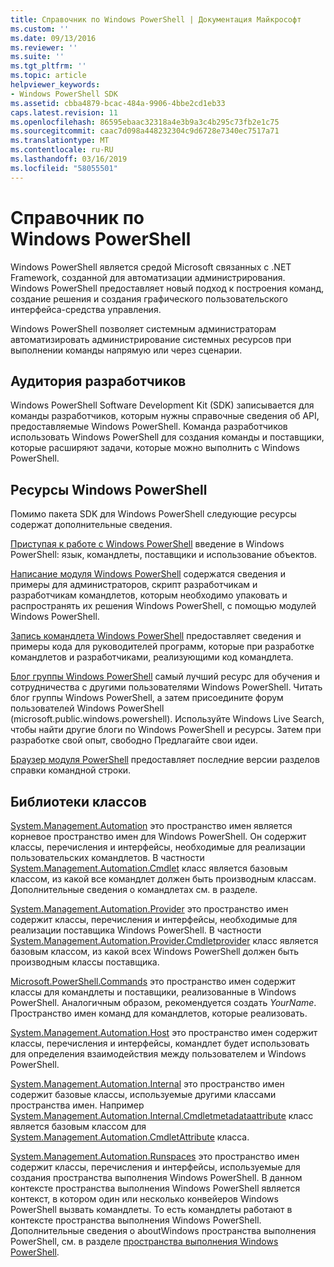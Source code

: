 ```yaml
---
title: Справочник по Windows PowerShell | Документация Майкрософт
ms.custom: ''
ms.date: 09/13/2016
ms.reviewer: ''
ms.suite: ''
ms.tgt_pltfrm: ''
ms.topic: article
helpviewer_keywords:
- Windows PowerShell SDK
ms.assetid: cbba4879-bcac-484a-9906-4bbe2cd1eb33
caps.latest.revision: 11
ms.openlocfilehash: 86595ebaac32318a4e3b9a3c4b295c73fb2e1c75
ms.sourcegitcommit: caac7d098a448232304c9d6728e7340ec7517a71
ms.translationtype: MT
ms.contentlocale: ru-RU
ms.lasthandoff: 03/16/2019
ms.locfileid: "58055501"
---
```

# <a name="windows-powershell-reference"></a>Справочник по Windows PowerShell

Windows PowerShell является средой Microsoft связанных с .NET Framework, созданной для автоматизации администрирования. Windows PowerShell предоставляет новый подход к построения команд, создание решения и создания графического пользовательского интерфейса-средства управления.

Windows PowerShell позволяет системным администраторам автоматизировать администрирование системных ресурсов при выполнении команды напрямую или через сценарии.

## <a name="developer-audience"></a>Аудитория разработчиков

Windows PowerShell Software Development Kit (SDK) записывается для команды разработчиков, которым нужны справочные сведения об API, предоставляемые Windows PowerShell. Команда разработчиков использовать Windows PowerShell для создания команды и поставщики, которые расширяют задачи, которые можно выполнить с Windows PowerShell.

## <a name="windows-powershell-resources"></a>Ресурсы Windows PowerShell

Помимо пакета SDK для Windows PowerShell следующие ресурсы содержат дополнительные сведения.

[Приступая к работе с Windows PowerShell](/powershell/scripting/getting-started/getting-started-with-windows-powershell) введение в Windows PowerShell: язык, командлеты, поставщики и использование объектов.

[Написание модуля Windows PowerShell](./module/writing-a-windows-powershell-module.md) содержатся сведения и примеры для администраторов, скрипт разработчикам и разработчикам командлетов, которым необходимо упаковать и распространять их решения Windows PowerShell, с помощью модулей Windows PowerShell.

[Запись командлета Windows PowerShell](./cmdlet/writing-a-windows-powershell-cmdlet.md) предоставляет сведения и примеры кода для руководителей программ, которые при разработке командлетов и разработчиками, реализующими код командлета.

[Блог группы Windows PowerShell](https://blogs.msdn.microsoft.com/PowerShell/) самый лучший ресурс для обучения и сотрудничества с другими пользователями Windows PowerShell. Читать блог группы Windows PowerShell, а затем присоедините форум пользователей Windows PowerShell (microsoft.public.windows.powershell). Используйте Windows Live Search, чтобы найти другие блоги по Windows PowerShell и ресурсы. Затем при разработке свой опыт, свободно Предлагайте свои идеи.

[Браузер модуля PowerShell](/powershell/module/) предоставляет последние версии разделов справки командной строки.

## <a name="class-libraries"></a>Библиотеки классов

[System.Management.Automation](/dotnet/api/System.Management.Automation) это пространство имен является корневое пространство имен для Windows PowerShell. Он содержит классы, перечисления и интерфейсы, необходимые для реализации пользовательских командлетов. В частности [System.Management.Automation.Cmdlet](/dotnet/api/System.Management.Automation.Cmdlet) класс является базовым классом, из какой все командлет должен быть производным классам. Дополнительные сведения о командлетах см. в разделе.

[System.Management.Automation.Provider](/dotnet/api/System.Management.Automation.Provider) это пространство имен содержит классы, перечисления и интерфейсы, необходимые для реализации поставщика Windows PowerShell. В частности [System.Management.Automation.Provider.Cmdletprovider](/dotnet/api/System.Management.Automation.Provider.CmdletProvider) класс является базовым классом, из какой всех Windows PowerShell должен быть производным классы поставщика.

[Microsoft.PowerShell.Commands](/dotnet/api/Microsoft.PowerShell.Commands) это пространство имен содержит классы для командлеты и поставщики, реализованные в Windows PowerShell. Аналогичным образом, рекомендуется создать *YourName*. Пространство имен команд для командлетов, которые реализовать.

[System.Management.Automation.Host](/dotnet/api/System.Management.Automation.Host) это пространство имен содержит классы, перечисления и интерфейсы, командлет будет использовать для определения взаимодействия между пользователем и Windows PowerShell.

[System.Management.Automation.Internal](/dotnet/api/System.Management.Automation.Internal) это пространство имен содержит базовые классы, используемые другими классами пространства имен. Например [System.Management.Automation.Internal.Cmdletmetadataattribute](/dotnet/api/System.Management.Automation.Internal.CmdletMetadataAttribute) класс является базовым классом для [System.Management.Automation.CmdletAttribute](/dotnet/api/System.Management.Automation.CmdletAttribute) класса.

[System.Management.Automation.Runspaces](/dotnet/api/System.Management.Automation.Runspaces) это пространство имен содержит классы, перечисления и интерфейсы, используемые для создания пространства выполнения Windows PowerShell. В данном контексте пространства выполнения Windows PowerShell является контекст, в котором один или несколько конвейеров Windows PowerShell вызвать командлеты. То есть командлеты работают в контексте пространства выполнения Windows PowerShell. Дополнительные сведения о aboutWindows пространства выполнения PowerShell, см. в разделе [пространства выполнения Windows PowerShell](http://msdn.microsoft.com/en-us/a1582cfe-f06d-4aff-adc6-71f49a860ce9).
